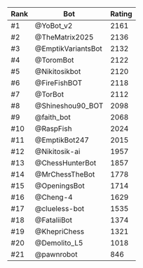 Rank|Bot|Rating
---|---|---
#1|@YoBot_v2|2161
#2|@TheMatrix2025|2136
#3|@EmptikVariantsBot|2132
#4|@ToromBot|2122
#5|@Nikitosikbot|2120
#6|@FireFishBOT|2118
#7|@TorBot|2112
#8|@Shineshou90_BOT|2098
#9|@faith_bot|2068
#10|@RaspFish|2024
#11|@EmptikBot247|2015
#12|@Nikitosik-ai|1957
#13|@ChessHunterBot|1857
#14|@MrChessTheBot|1778
#15|@OpeningsBot|1714
#16|@Cheng-4|1629
#17|@clueless-bot|1535
#18|@FataliiBot|1374
#19|@KhepriChess|1321
#20|@Demolito_L5|1018
#21|@pawnrobot|846
